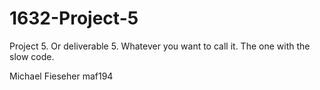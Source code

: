 # 1632-Project-5
Project 5.  Or deliverable 5.  Whatever you want to call it.  The one with the slow code.

Michael Fieseher
maf194
